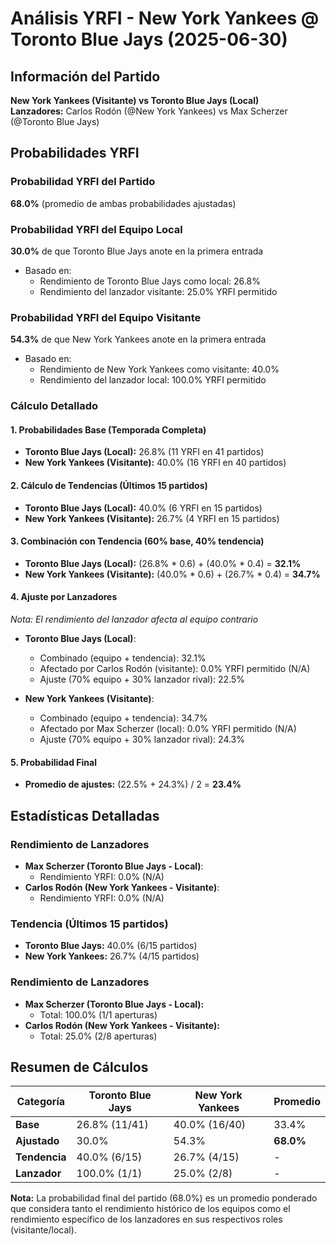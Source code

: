 # Análisis YRFI - New York Yankees @ Toronto Blue Jays (2025-06-30)

## Información del Partido
**New York Yankees (Visitante) vs Toronto Blue Jays (Local)**  
**Lanzadores:** Carlos Rodón (@New York Yankees) vs Max Scherzer (@Toronto Blue Jays)

## Probabilidades YRFI

### Probabilidad YRFI del Partido
**68.0%** (promedio de ambas probabilidades ajustadas)

### Probabilidad YRFI del Equipo Local
**30.0%** de que Toronto Blue Jays anote en la primera entrada
- Basado en:
  - Rendimiento de Toronto Blue Jays como local: 26.8%
  - Rendimiento del lanzador visitante: 25.0% YRFI permitido

### Probabilidad YRFI del Equipo Visitante
**54.3%** de que New York Yankees anote en la primera entrada
- Basado en:
  - Rendimiento de New York Yankees como visitante: 40.0%
  - Rendimiento del lanzador local: 100.0% YRFI permitido

### Cálculo Detallado

#### 1. Probabilidades Base (Temporada Completa)
- **Toronto Blue Jays (Local):** 26.8% (11 YRFI en 41 partidos)
- **New York Yankees (Visitante):** 40.0% (16 YRFI en 40 partidos)

#### 2. Cálculo de Tendencias (Últimos 15 partidos)
- **Toronto Blue Jays (Local):** 40.0% (6 YRFI en 15 partidos)
- **New York Yankees (Visitante):** 26.7% (4 YRFI en 15 partidos)

#### 3. Combinación con Tendencia (60% base, 40% tendencia)
- **Toronto Blue Jays (Local):** (26.8% * 0.6) + (40.0% * 0.4) = **32.1%**
- **New York Yankees (Visitante):** (40.0% * 0.6) + (26.7% * 0.4) = **34.7%**

#### 4. Ajuste por Lanzadores
*Nota: El rendimiento del lanzador afecta al equipo contrario*

- **Toronto Blue Jays (Local)**:
  - Combinado (equipo + tendencia): 32.1%
  - Afectado por Carlos Rodón (visitante): 0.0% YRFI permitido (N/A)
  - Ajuste (70% equipo + 30% lanzador rival): 22.5%

- **New York Yankees (Visitante)**:
  - Combinado (equipo + tendencia): 34.7%
  - Afectado por Max Scherzer (local): 0.0% YRFI permitido (N/A)
  - Ajuste (70% equipo + 30% lanzador rival): 24.3%

#### 5. Probabilidad Final
- **Promedio de ajustes:** (22.5% + 24.3%) / 2 = **23.4%**

## Estadísticas Detalladas


### Rendimiento de Lanzadores
- **Max Scherzer (Toronto Blue Jays - Local)**:
  - Rendimiento YRFI: 0.0% (N/A)
- **Carlos Rodón (New York Yankees - Visitante)**:
  - Rendimiento YRFI: 0.0% (N/A)
### Tendencia (Últimos 15 partidos)
- **Toronto Blue Jays:** 40.0% (6/15 partidos)
- **New York Yankees:** 26.7% (4/15 partidos)

### Rendimiento de Lanzadores
- **Max Scherzer (Toronto Blue Jays - Local):**
  - Total: 100.0% (1/1 aperturas)
- **Carlos Rodón (New York Yankees - Visitante):**
  - Total: 25.0% (2/8 aperturas)

## Resumen de Cálculos
| Categoría | Toronto Blue Jays    | New York Yankees     | Promedio |
|-----------|----------------------|----------------------|----------|
| **Base** | 26.8% (11/41) | 40.0% (16/40) | 33.4% |
| **Ajustado** | 30.0% | 54.3% | **68.0%** |
| **Tendencia** | 40.0% (6/15) | 26.7% (4/15) | - |
| **Lanzador** | 100.0% (1/1) | 25.0% (2/8) | - |

**Nota:** La probabilidad final del partido (68.0%) es un promedio ponderado que considera tanto el rendimiento histórico de los equipos como el rendimiento específico de los lanzadores en sus respectivos roles (visitante/local).